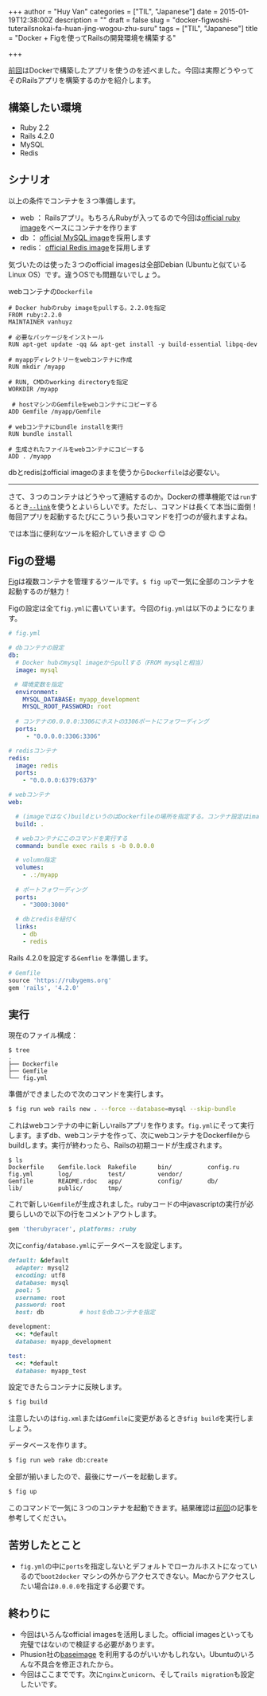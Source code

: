 +++
author = "Huy Van"
categories = ["TIL", "Japanese"]
date = 2015-01-19T12:38:00Z
description = ""
draft = false
slug = "docker-figwoshi-tuterailsnokai-fa-huan-jing-wogou-zhu-suru"
tags = ["TIL", "Japanese"]
title = "Docker + Figを使ってRailsの開発環境を構築する"

+++


[前回](https://vanhuyz.com/try-magical-docker/)はDockerで構築したアプリを使うのを述べました。今回は実際どうやってそのRailsアプリを構築するのかを紹介します。

## 構築したい環境
* Ruby 2.2
* Rails 4.2.0
* MySQL
* Redis

## シナリオ
以上の条件でコンテナを３つ準備します。

* web  ： Railsアプリ。もちろんRubyが入ってるので今回は[official ruby image](https://registry.hub.docker.com/u/library/ruby/)をベースにコンテナを作ります
* db   ： [official MySQL image](https://registry.hub.docker.com/_/mysql/)を採用します
* redis： [official Redis image](https://registry.hub.docker.com/_/redis/)を採用します
 
気づいたのは使った３つのofficial imagesは全部Debian (Ubuntuと似ているLinux OS）です。違うOSでも問題ないでしょう。

webコンテナの`Dockerfile`

```
# Docker hubのruby imageをpullする。2.2.0を指定
FROM ruby:2.2.0                
MAINTAINER vanhuyz

# 必要なパッケージをインストール
RUN apt-get update -qq && apt-get install -y build-essential libpq-dev 

# myappディレクトリーをwebコンテナに作成
RUN mkdir /myapp

# RUN, CMDのworking directoryを指定 
WORKDIR /myapp 

 # hostマシンのGemfileをwebコンテナにコピーする
ADD Gemfile /myapp/Gemfile

# webコンテナにbundle installを実行
RUN bundle install 

# 生成されたファイルをwebコンテナにコピーする
ADD . /myapp 
```

dbとredisはofficial imageのままを使うから`Dockerfile`は必要ない。

************************

さて、３つのコンテナはどうやって連結するのか。Dockerの標準機能では`run`するとき[`--link`](https://docs.docker.com/userguide/dockerlinks/)を使うとよいらしいです。ただし、コマンドは長くて本当に面倒！毎回アプリを起動するたびにこういう長いコマンドを打つのが疲れますよね。

では本当に便利なツールを紹介していきます :wink: :blush: 

## Figの登場
[Fig](http://www.fig.sh/index.html)は複数コンテナを管理するツールです。`$ fig up`で一気に全部のコンテナを起動するのが魅力！

Figの設定は全て`fig.yml`に書いています。今回の`fig.yml`は以下のようになります。

```yaml
# fig.yml

# dbコンテナの設定
db:
  # Docker hubのmysql imageからpullする（FROM mysqlと相当）
  image: mysql

　# 環境変数を指定
  environment:
    MYSQL_DATABASE: myapp_development
    MYSQL_ROOT_PASSWORD: root
  
  # コンテナの0.0.0.0:3306にホストの3306ポートにフォワーディング
  ports:
     - "0.0.0.0:3306:3306"

# redisコンテナ
redis:
  image: redis
  ports:
    - "0.0.0.0:6379:6379"

# webコンテナ
web:

  # (imageではなく)buildというのはDockerfileの場所を指定する。コンテナ設定はimage/buildのいずれか必要
  build: .

  # webコンテナにこのコマンドを実行する
  command: bundle exec rails s -b 0.0.0.0

  # volumn指定
  volumes:
    - .:/myapp
  
  # ポートフォワーディング
  ports:
    - "3000:3000"
  
  # dbとredisを紐付く
  links:
    - db
    - redis
```

Rails 4.2.0を設定する`Gemflie` を準備します。

```ruby
# Gemfile
source 'https://rubygems.org'
gem 'rails', '4.2.0'
```

## 実行
現在のファイル構成：

```
$ tree
.
├── Dockerfile
├── Gemfile
└── fig.yml
```

準備ができましたので次のコマンドを実行します。

```sh
$ fig run web rails new . --force --database=mysql --skip-bundle
```

これはwebコンテナの中に新しいrailsアプリを作ります。`fig.yml`にそって実行します。まずdb、webコンテナを作って、次にwebコンテナをDockerfileからbuildします。実行が終わったら、Railsの初期コードが生成されます。

```
$ ls
Dockerfile    Gemfile.lock  Rakefile      bin/          config.ru     fig.yml       log/          test/         vendor/
Gemfile       README.rdoc   app/          config/       db/           lib/          public/       tmp/
```

これで新しい`Gemfile`が生成されました。rubyコードの中javascriptの実行が必要らしいので以下の行をコメントアウトします。

```rb
gem 'therubyracer', platforms: :ruby
```

次に`config/database.yml`にデータベースを設定します。

```rb
default: &default
  adapter: mysql2
  encoding: utf8
  database: mysql
  pool: 5
  username: root
  password: root
  host: db          # hostをdbコンテナを指定

development:
  <<: *default
  database: myapp_development

test:
  <<: *default
  database: myapp_test
```

設定できたらコンテナに反映します。

```bash
$ fig build
```

注意したいのは`fig.xml`または`Gemfile`に変更があるとき`$fig build`を実行しましょう。

データベースを作ります。

```bash
$ fig run web rake db:create
```

全部が揃いましたので、最後にサーバーを起動します。

```bash
$ fig up
```

このコマンドで一気に３つのコンテナを起動できます。結果確認は[前回](https://vanhuyz.com/try-magical-docker/)の記事を参考してください。

## 苦労したとこと

* `fig.yml`の中に`ports`を指定しないとデフォルトでローカルホストになっているので`boot2docker` マシンの外からアクセスできない。Macからアクセスしたい場合は`0.0.0.0`を指定する必要です。

## 終わりに

* 今回はいろんなofficial imagesを活用しました。official imagesといっても完璧ではないので検証する必要があります。
* Phusion社の[baseimage](https://registry.hub.docker.com/u/phusion/baseimage/) を利用するのがいいかもしれない。Ubuntuのいろんな不具合を修正されたから。
* 今回はここまでです。次に`nginx`と`unicorn`、そして`rails migration`も設定したいです。

